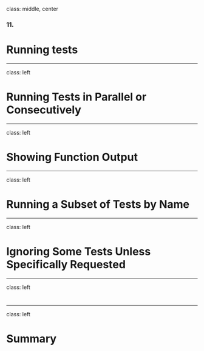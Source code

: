 class: middle, center

### 11.

# Running tests

---

class: left

# Running Tests in Parallel or Consecutively

---

class: left

# Showing Function Output

---

class: left

# Running a Subset of Tests by Name

---

class: left

# Ignoring Some Tests Unless Specifically Requested

---

class: left

#

---

class: left

# Summary

